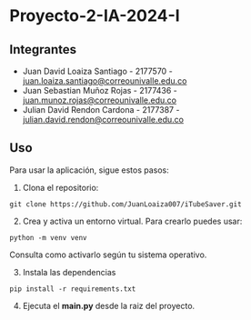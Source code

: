 # Proyecto-2-IA-2024-I

## Integrantes

- Juan David Loaiza Santiago - 2177570 - juan.loaiza.santiago@correounivalle.edu.co
- Juan Sebastian Muñoz Rojas - 2177436 - juan.munoz.rojas@correounivalle.edu.co
- Julian David Rendon Cardona - 2177387 - julian.david.rendon@correounivalle.edu.co

## Uso

Para usar la aplicación, sigue estos pasos:

1. Clona el repositorio:

```
git clone https://github.com/JuanLoaiza007/iTubeSaver.git
```

2. Crea y activa un entorno virtual. Para crearlo puedes usar:

```
python -m venv venv
```

Consulta como activarlo según tu sistema operativo.

3. Instala las dependencias

```
pip install -r requirements.txt
```

4. Ejecuta el **main.py** desde la raiz del proyecto.
